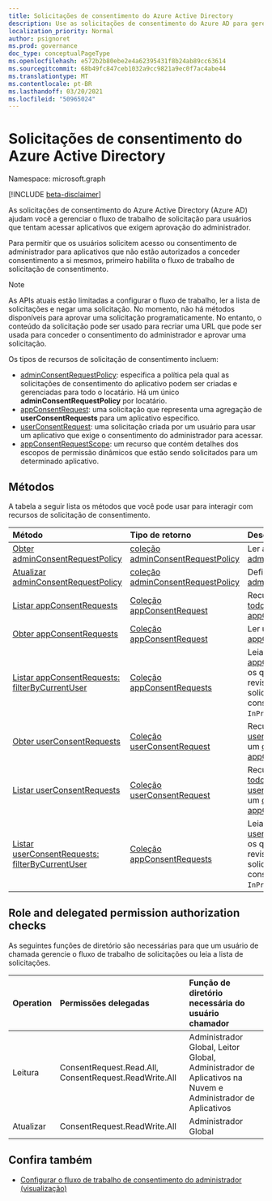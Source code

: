 ```yaml
---
title: Solicitações de consentimento do Azure Active Directory
description: Use as solicitações de consentimento do Azure AD para gerenciar o fluxo de trabalho de solicitação para usuários que tentam acessar aplicativos que exigem consentimento do administrador.
localization_priority: Normal
author: psignoret
ms.prod: governance
doc_type: conceptualPageType
ms.openlocfilehash: e572b2b80ebe2e4a62395431f8b24ab89cc63614
ms.sourcegitcommit: 68b49fc847ceb1032a9cc9821a9ec0f7ac4abe44
ms.translationtype: MT
ms.contentlocale: pt-BR
ms.lasthandoff: 03/20/2021
ms.locfileid: "50965024"
---
```

# <a name="azure-active-directory-consent-requests"></a>Solicitações de consentimento do Azure Active Directory

Namespace: microsoft.graph

[!INCLUDE [beta-disclaimer](../../includes/beta-disclaimer.md)]

As solicitações de consentimento do Azure Active Directory (Azure AD) ajudam você a gerenciar o fluxo de trabalho de solicitação para usuários que tentam acessar aplicativos que exigem aprovação do administrador.

Para permitir que os usuários solicitem acesso ou consentimento de administrador para aplicativos que não estão autorizados a conceder consentimento a si mesmos, primeiro habilita o fluxo de trabalho de solicitação de consentimento. 

>[!NOTE]
>As APIs atuais estão limitadas a configurar o fluxo de trabalho, ler a lista de solicitações e negar uma solicitação. No momento, não há métodos disponíveis para aprovar uma solicitação programaticamente. No entanto, o conteúdo da solicitação pode ser usado para recriar uma URL que pode ser usada para conceder o consentimento do administrador e aprovar uma solicitação.

Os tipos de recursos de solicitação de consentimento incluem:

* [adminConsentRequestPolicy](../resources/adminconsentrequestpolicy.md): especifica a política pela qual as solicitações de consentimento do aplicativo podem ser criadas e gerenciadas para todo o locatário. Há um único **adminConsentRequestPolicy** por locatário.
* [appConsentRequest](../resources/appconsentrequest.md): uma solicitação que representa uma agregação de **userConsentRequests** para um aplicativo específico.
* [userConsentRequest](../resources/userconsentrequest.md): uma solicitação criada por um usuário para usar um aplicativo que exige o consentimento do administrador para acessar.
* [appConsentRequestScope](../resources/appconsentrequestscope.md): um recurso que contém detalhes dos escopos de permissão dinâmicos que estão sendo solicitados para um determinado aplicativo.  


## <a name="methods"></a>Métodos

A tabela a seguir lista os métodos que você pode usar para interagir com recursos de solicitação de consentimento.

| Método           | Tipo de retorno    |Descrição|
|:---------------|:--------|:----------|
|[Obter adminConsentRequestPolicy](../api/adminconsentrequestpolicy-get.md) | [coleção adminConsentRequestPolicy](adminconsentrequestpolicy.md) | Ler as propriedades do [adminConsentRequestPolicy](adminconsentrequestpolicy.md) |
|[Atualizar adminConsentRequestPolicy](../api/adminconsentrequestpolicy-update.md) | [coleção adminConsentRequestPolicy](adminconsentrequestpolicy.md) | Definir configurações para [o adminConsentRequestPolicy](adminconsentrequestpolicy.md) |
|[Listar appConsentRequests ](../api/appconsentrequest-list.md) | [Coleção appConsentRequest](appconsentrequest.md) | Recuperar uma lista de [todos os appConsentRequests](appconsentrequest.md) |
|[Obter appConsentRequests ](../api/appconsentrequest-get.md) | [Coleção appConsentRequest](appconsentrequest.md) | Ler um determinado [appConsentRequest](appconsentrequest.md) |
|[Listar appConsentRequests: filterByCurrentUser](../api/appconsentrequest-filterByCurrentUser.md) | [Coleção appConsentRequests](../resources/appconsentrequest.md) | Leia as propriedades do [appConsentRequests](../resources/appconsentrequest.md) para os quais o usuário atual é o revistor e o status da solicitação de consentimento do usuário é `InProgress` . |
|[Obter userConsentRequests ](../api/userconsentrequest-get.md) | [Coleção userConsentRequest](userconsentrequest.md) | Recuperar um [dado userConsentRequests](userconsentrequest.md) para um [determinado appConsentRequest](appconsentrequest.md) |
|[Listar userConsentRequests ](../api/userconsentrequest-list.md) | [Coleção userConsentRequest](userconsentrequest.md) | Recuperar uma lista de [todos os userConsentRequests](userconsentrequest.md) para um [determinado appConsentRequest](appconsentrequest.md) |
|[Listar userConsentRequests: filterByCurrentUser](../api/userconsentrequest-filterByCurrentUser.md) | [Coleção appConsentRequests](../resources/userconsentrequest.md) | Leia as propriedades do [userConsentRequests](../resources/userconsentrequest.md) para os quais o usuário atual é o revistor e o status da solicitação de consentimento do usuário é `InProgress` . |

## <a name="role-and-delegated-permission-authorization-checks"></a>Role and delegated permission authorization checks

As seguintes funções de diretório são necessárias para que um usuário de chamada gerencie o fluxo de trabalho de solicitações ou leia a lista de solicitações.

| Operation | Permissões delegadas | Função de diretório necessária do usuário chamador |
|:------------------|:------------|:--------------------------------------------|
| Leitura | ConsentRequest.Read.All, ConsentRequest.ReadWrite.All | Administrador Global, Leitor Global, Administrador de Aplicativos na Nuvem e Administrador de Aplicativos |
| Atualizar | ConsentRequest.ReadWrite.All |Administrador Global |

## <a name="see-also"></a>Confira também

- [Configurar o fluxo de trabalho de consentimento do administrador (visualização)](/azure/active-directory/manage-apps/configure-admin-consent-workflow?preserve-view=true)


<!--
{
  "type": "#page.annotation",
  "description": "Service root",
  "keywords": "",
  "section": "documentation",
  "tocPath": "",
  "suppressions": []
}
-->
